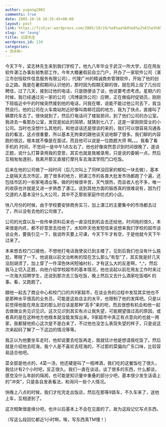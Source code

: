 ```yaml
---
author: yugang2002
comments: true
date: 2005-10-18 16:35:45+00:00
layout: post
link: https://fishjar.wordpress.com/2005/10/19/%e8%ae%b0%e6%a2%81%e5%85%88%e7%94%9f/
slug: 'mr leung'
title: 记梁先生
wordpress_id: 134
categories:
- 流水帐~
---
```


今天下午，梁志林先生来到我们学校了。他九八年毕业于武汉一所大学，后在用友软件湛江办事处销售部工作，今年大概暑假前自立门户，开办了一家软件公司（湛江市创恒软件信息服务有限公司），代理广州的精诚商务管理软件，开始了他的创业之路。我是在暑假期间认识他的，那时因为假期无聊的很，就在网上投了几份应聘信，过了几天，接到过他的电话，只是随便谈了谈，他说要考虑考虑。星期六的时候，我已经通过另一家的公司（鸿博装饰公司）应聘，正在做临时促销员，刚刚下班临近中午的时候突然接到他的电话，问我在哪，说能不能过他公司去下，我当然说行。他的公司在火车南站附近好像叫南柳花园的地方，我为了快点，直接叫了辆摩托车去了。很快就到了，然后打电话问了楼层房间，到了他们公司的办公室。我进去一看那办公室，发现是如此的简陋，就猜到七八了，这是一家刚刚营业的小公司。当时也没想什么其他的，和他谈话还是很谈的来的，我们可以很容易沟通各自的看法，这点很重要，所以基本无拘束的跟他谈天说地聊了很多。我们聊的内容跑的很远，根本就不像是在面试，而且他可以说是一位跑题大师 啊。。。我看了看手机的 时间，不觉间一是中午1点左右了，他也好像突然意识到时间很晚了，遂谈正题，说什么打算录用我的意思，其实也就是我被录用，只是说的委婉一点。然后互相匆匆道别，我离开那又直接打摩托车去海滨学院门口吃饭。




后来在他的公司做了一段时间（后几次叫上了同样没回家的郁松一块去做），基本上是隔天去次市区，跑了很多的地方，把湛江市的各类大批发市场都跑了个遍，还包括市区的一些家电酒业等。做的时候很辛苦，天气很热，而且收入也不多，唯一的收获也许就是又进一步熟悉了湛江。说到其他方面的锻炼真的很难说有，因为打交道的人基本没什么大公司，其中不乏那些家庭作坊式的小店。




快八月份的时候，由于学校要安排商务实习，加上湛江的主要集中的市场都去过了，所以没有去他的公司做了。




公司的光盘以及一些传单资料后来也一直没找到机会去还给他，时间拖的很久，本来很是内疚，都不好意思去找他了。水知昨天他发短信来说想来我们学校的超市谈谈业务，要我引见一下，我说昨天要上可课，今天下午才有空，于是他就今天下午过来了。




本来想去校门口接他，不想他打电话我使说已到主楼了，见到后我们也没有什么尴尬，寒暄了一下。他说我以前文治彬彬的现在怎么那么“有型”了，其实我是好几天没刮胡须了，加上穿了一件深色休闲短袖衬衫，才有这么大的反差啊，^_^。然后我马上切入正题，向他介绍学校超市的基本情况，他也谈起以前在用友工作时来过一次海大招聘学生，还说到那次去三饭吃饭，晚上然后又去什么酒家吃饭唱K 的事。看，又跑题了。




跟他一起去了商业中心和校门口的共9家超市，在谈业务的过程中发现其实他也不是那种水平很高的业务员，可能是这些店主的水平，也限制了他的发挥吧。只是以前觉得他能在用友混的那么好应该是那种“高手”来的吧，而且很想有机会和他一起去做做业务见识见识。这次见识到其实有点让我失望，可能期望值过高的原因，或者真的是在这种地方他根本就没能发挥出来。9家超市中真正有点意向的也就一两家，我都替他担心这次是不是白来了，不过他也没怎么表现失望的样子，只是说这次来起码了解了一下这边的情况等等。




我正以为他要坐车走时，他却说要去吃饭再走，我就估计他是想请我吃饭了。然后就是介绍他去旺海，我个人是不喜欢去旺海的，不过那的菜偏向广东口味，比较容易适合他吧。




菜全部是他点的，4菜一汤，他还硬是叫了一瓶啤酒，我们吃的这餐饭吃了很久，我估计有2个小时吧，反正很久。我们一直在谈话，谈了很多的东西，什么都谈，感觉没什么年龄的隔阂，也可能是知识量中重叠的部分少吧，基本很少发生话语上的“冲突”，只是各自发表看法，和询问一些个人情况。




快晚上八点的时候，我们才吃完走出饭店，然后在那等9路车，不久车来了，送他上车，互相道别了。




这次相聚很是缘分吧，也许以后基本上不会在见面的了，故为这段记忆写点东西。




（写这么段回忆都近1小时啊，唉，写东西真TM慢！）

